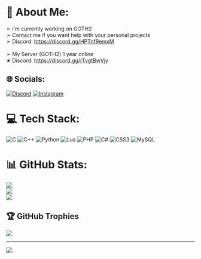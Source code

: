 # 💫 About Me:
➣ i'm currently working on GOTH2<br>➣ Contact me if you want help with your personal projects<br>➣     Discord: https://discord.gg/HPTnf9emxM<br><br>➣ My Server (GOTH2) 1 year online<br>✬         Discord: https://discord.gg/rTvgtBwVjy


## 🌐 Socials:
[![Discord](https://img.shields.io/badge/Discord-%237289DA.svg?logo=discord&logoColor=white)](https://discord.gg/https://discord.gg/HPTnf9emxM) [![Instagram](https://img.shields.io/badge/Instagram-%23E4405F.svg?logo=Instagram&logoColor=white)](https://instagram.com/mihaigbrr) 

# 💻 Tech Stack:
![C](https://img.shields.io/badge/c-%2300599C.svg?style=for-the-badge&logo=c&logoColor=white) ![C++](https://img.shields.io/badge/c++-%2300599C.svg?style=for-the-badge&logo=c%2B%2B&logoColor=white) ![Python](https://img.shields.io/badge/python-3670A0?style=for-the-badge&logo=python&logoColor=ffdd54) ![Lua](https://img.shields.io/badge/lua-%232C2D72.svg?style=for-the-badge&logo=lua&logoColor=white) ![PHP](https://img.shields.io/badge/php-%23777BB4.svg?style=for-the-badge&logo=php&logoColor=white) ![C#](https://img.shields.io/badge/c%23-%23239120.svg?style=for-the-badge&logo=c-sharp&logoColor=white) ![CSS3](https://img.shields.io/badge/css3-%231572B6.svg?style=for-the-badge&logo=css3&logoColor=white)   ![MySQL](https://img.shields.io/badge/mysql-%2300f.svg?style=for-the-badge&logo=mysql&logoColor=white)
# 📊 GitHub Stats:
![](https://github-readme-stats.vercel.app/api?username=Zedu02&theme=omni&hide_border=false&include_all_commits=false&count_private=false)<br/>
![](https://github-readme-streak-stats.herokuapp.com/?user=Zedu02&theme=omni&hide_border=false)<br/>
![](https://github-readme-stats.vercel.app/api/top-langs/?username=Zedu02&theme=omni&hide_border=false&include_all_commits=false&count_private=false&layout=compact)

## 🏆 GitHub Trophies
![](https://github-profile-trophy.vercel.app/?username=Zedu02&theme=discord&no-frame=false&no-bg=true&margin-w=4)

---
[![](https://visitcount.itsvg.in/api?id=Zedu02&icon=0&color=0)](https://visitcount.itsvg.in)

<!-- Proudly created with GPRM ( https://gprm.itsvg.in ) -->
